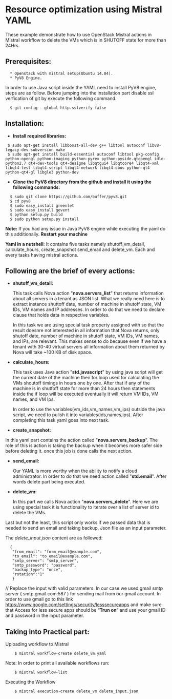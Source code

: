 # Resource optimization using Mistral YAML


These example demonstrate how to use OpenStack Mistral actions in Mistral workflow to delete the VMs which is in SHUTOFF state for more than 24Hrs.

## Prerequisites:
      * Openstack with mistral setup(Ubuntu 14.04).
      * PyV8 Engine.

In order to use Java script inside the YAML need to install PyV8 engine, steps are as follow.
Before jumping into the installation part disable ssl verfication of git by execute the following command.
 
      $ git config --global http.sslverify false

## Installation: 
* **Install required libraries:**
``` 
 $ sudo apt-get install libboost-all-dev g++ libtool autoconf libv8-legacy-dev subversion make
 $ sudo apt-get install build-essential autoconf libtool pkg-config python-opengl python-imaging python-pyrex python-pyside.qtopengl idle-python2.7 qt4-dev-tools qt4-designe libqtgui4 libqtcore4 libqt4-xml libqt4-test libqt4-script libqt4-network libqt4-dbus python-qt4 python-qt4-gl libgle3 python-dev
```
* **Clone the PyV8 directory from the github and install it using the following commands:**
```
  $ sudo git clone https://github.com/buffer/pyv8.git
  $ cd pyv8
  $ sudo easy_install greenlet
  $ sudo easy_install gevent
  $ python setup.py build
  $ sudo python setup.py install
```
 **Note:** If you had any issue in Java PyV8 engine while executing the yaml do this additionally. **Restart your machine** 

**Yaml in a nutshell**: It contains five tasks namely shutoff_vm_detail, calculate_hours, create_snapshot send_email and delete_vm. Each and every tasks having mistral actions. 

## Following are the brief of every actions:

* **shutoff_vm_detail:**

  This task calls Nova action "**nova.servers_list**" that returns information about all servers in a tenant as JSON list. What we really need here is to extract instance shuttoff date, number of machine in shutoff state, VM IDs, VM names and IP addresses. In order to do that we need to declare clause that holds data in respective variables.
  
  In this task we are using special task property assigned with so that the result doesnre not interested in all information that Nova returns, only shutoff date, number of machine in shutoff state, VM IDs, VM names, and IPs,  are relevant. This makes sense to do because even if we have a tenant with 30-40 virtual servers all information about them returned by Nova will take ~100 KB of disk space. 

* **calculate_hours:**

  This task uses Java action "**std.javascript**" by using java script will get the current date of the machine then for loop used for calculating the VMs shoutoff timings in hours one by one. After that if any of the machine is in shutfoff state for more than 24 hours then statements inside the if loop will be executed eventually it will return VM IDs, VM names, and VM Ips.

  In order to use the variables(vm_ids,vm_names,vm_ips) outside the java script, we need to pulish it into variables(ids,names,ips). After completing this task yaml goes into next task.

* **create_snapshot:** 

 In this yaml part contains the action called "**nova.servers_backup**". The role of this is action is taking the backup when it becomes more safer side before deleting it. once this job is done calls the next action.

* **send_email:** 
  
  Our YAML is more worthy when the ability to notify a cloud administrator. In order to do that we need action called "**std.email**". After words delete part being executed.

* **delete_vm:**
  
  In this part we calls Nova action "**nova.servers_delete**". Here we are using special task it is functionality to iterate over a list of server id to delete the VMs.

Last but not the least, this script only works if we passed data that is needed to send an email and taking backup, Json file as an input parameter.

The *_delete_input.json_* content are as followed:

      {
       "from_email": "form_email@example.com",
       "to_email": "to_email@example.com",
       "smtp_server": "smtp_server",
       "smtp_password": "password",
       "backup_type": "once",
       "rotation":"1"
       }         
// Replace the input with valid parameters. In our case we used gmail smtp server  ( smtp.gmail.com:587 ) for sending mail from our gmail account. In order to use gmail go to this link https://www.google.com/settings/security/lesssecureapps and make sure that Access for less secure apps should be “**Trun on**” and use your gmail ID and password in the input parameter.


## Taking into Practical part: 

Uploading workflow to Mistral
```
    $ mistral workflow-create delete_vm.yaml
```
Note: In order to print all available workflows run: 
```
    $ mistral workflow-list
```
Executing the Workflow
```
    $ mistral execution-create delete_vm delete_input.json
```
